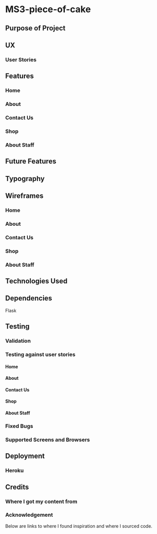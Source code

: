 # MS3-piece-of-cake
## Purpose of Project 

## UX

### User Stories

## Features

### Home
### About
### Contact Us
### Shop 
### About Staff 

## Future Features

## Typography

## Wireframes

### Home
### About
### Contact Us
### Shop 
### About Staff 

## Technologies Used 

## Dependencies 
Flask

## Testing

### Validation

### Testing against user stories
#### Home
#### About
#### Contact Us
#### Shop 
#### About Staff 

### Fixed Bugs

### Supported Screens and Browsers

## Deployment

### Heroku

## Credits
### Where I got my content from
### Acknowledgement 
Below are links to where I found inspiration and where I sourced code.
